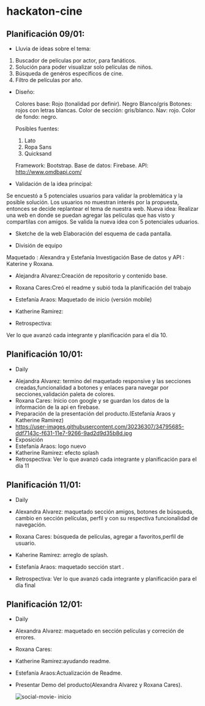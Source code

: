 # hackaton-cine

## Planificación 09/01:

+ Lluvia de ideas sobre el tema:
1. Buscador de películas por actor, para fanáticos.
2. Solución para poder visualizar solo películas de niños.
3. Búsqueda de genéros específicos de cine.
4. Filtro de películas por año.

+ Diseño:

   Colores base: Rojo (tonalidad por definir).
                 Negro
                 Blanco/gris
   Botones: rojos con letras blancas.
   Color de sección: gris/blanco.
   Nav: rojo.
   Color de fondo: negro.

   Posibles fuentes:
   1. Lato
   2. Ropa Sans
   3. Quicksand
   
   Framework: Bootstrap.
   Base de datos: Firebase.
   API: http://www.omdbapi.com/

+ Validación de la idea principal: 

 Se encuestó a 5 potenciales usuarios para validar la problemática y la posible solución.
 Los usuarios no muestran interés por la propuesta, entonces se decide replantear el tema de nuestra web.
 Nueva idea: Realizar una web en donde se puedan agregar las películas que has visto y compartilas con amigos.
 Se valida la nueva idea con 5 potenciales uduarios.

+ Sketche de la web 
 Elaboración del esquema de cada pantalla.

+ División de equipo 

 Maquetado : Alexandra y Estefania 
 Investigación Base de datos y API : Katerine y Roxana.

+ Alejandra Alvarez:Creación de repositorio y contenido base.
+ Roxana Cares:Creó el readme y subió toda la planificación del trabajo 
+ Estefanía Araos: Maquetado de inicio (versión mobile)
+ Katherine Ramirez: 
 
+ Retrospectiva:

 Ver lo que avanzó cada integrante y planificación para el día 10.

 ## Planificación 10/01:
 + Daily

- Alejandra Alvarez: termino del maquetado responsive y las secciones creadas,funcionalidad a botones y enlaces para navegar por          secciones,validación paleta de colores.
- Roxana Cares: Inicio con google y se guardan los datos de la información de la api en firebase.
-  Preparación de la presentación del producto.(Estefanía Araos y Katherine Ramirez)
-  https://user-images.githubusercontent.com/30236307/34795685-ddf7143c-f631-11e7-9266-9ad2d9d35b8d.jpg
- Exposición
- Estefanía Araos: logo nuevo
- Katherine Ramirez: efecto splash
- Retrospectiva:
  Ver lo que avanzó cada integrante y planificación para el día 11

## Planificación 11/01:
+ Daily

- Alexandra Alvarez: maquetado sección amigos, botones de búsqueda, cambio en sección películas, perfil y con su respectiva     funcionalidad de navegación.
- Roxana Cares: búsqueda de películas, agregar a favoritos,perfil de usuario.
- Kaherine Ramirez: arreglo de splash.
- Estefanía Araos: maquetado sección start .

- Retrospectiva:
  Ver lo que avanzó cada integrante y planificación para el día final

## Planificación 12/01:

+ Daily

- Alexandra Alvarez: maquetado en sección películas y correción de errores.
- Roxana Cares: 
- Katherine Ramirez:ayudando readme.
- Estefanía Araos:Actualización de Readme.
- Presentar Demo del producto(Alexandra Alvarez y Roxana Cares).

   ![social-movie- inicio](docs/pantallazo1.png)


